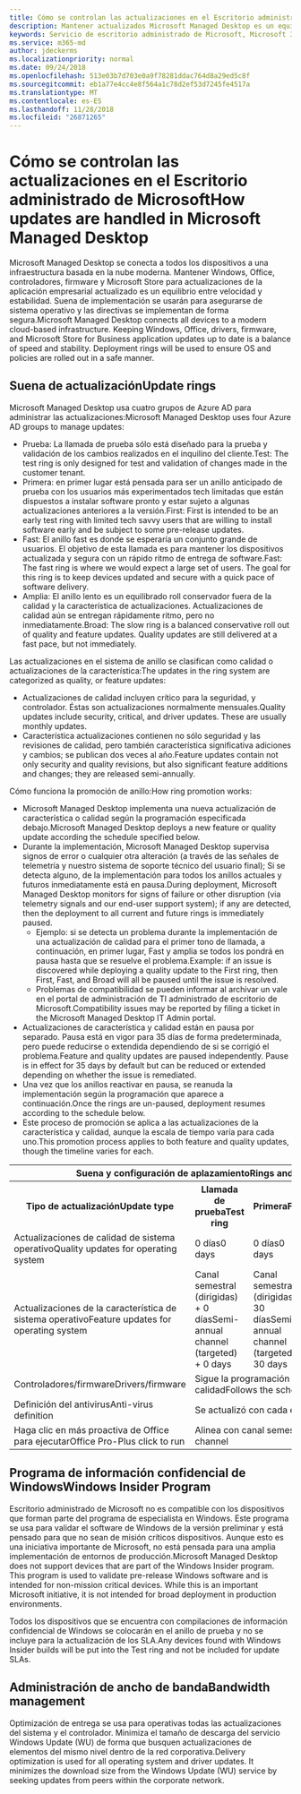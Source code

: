```yaml
---
title: Cómo se controlan las actualizaciones en el Escritorio administrado de Microsoft
description: Mantener actualizados Microsoft Managed Desktop es un equilibrio entre velocidad y estabilidad.
keywords: Servicio de escritorio administrado de Microsoft, Microsoft 365, documentación
ms.service: m365-md
author: jdeckerms
ms.localizationpriority: normal
ms.date: 09/24/2018
ms.openlocfilehash: 513e03b7d703e0a9f78281ddac764d8a29ed5c8f
ms.sourcegitcommit: eb1a77e4cc4e8f564a1c78d2ef53d7245fe4517a
ms.translationtype: MT
ms.contentlocale: es-ES
ms.lasthandoff: 11/28/2018
ms.locfileid: "26871265"
---
```

# <a name="how-updates-are-handled-in-microsoft-managed-desktop"></a><span data-ttu-id="a1f6a-104">Cómo se controlan las actualizaciones en el Escritorio administrado de Microsoft</span><span class="sxs-lookup"><span data-stu-id="a1f6a-104">How updates are handled in Microsoft Managed Desktop</span></span>


<!--This topic is the target for a "Learn more" link in the Admin Portal (aka.ms/update-rings); do not delete.-->

<!--Update management -->

<span data-ttu-id="a1f6a-p101">Microsoft Managed Desktop se conecta a todos los dispositivos a una infraestructura basada en la nube moderna. Mantener Windows, Office, controladores, firmware y Microsoft Store para actualizaciones de la aplicación empresarial actualizado es un equilibrio entre velocidad y estabilidad. Suena de implementación se usarán para asegurarse de sistema operativo y las directivas se implementan de forma segura.</span><span class="sxs-lookup"><span data-stu-id="a1f6a-p101">Microsoft Managed Desktop connects all devices to a modern cloud-based infrastructure. Keeping Windows, Office, drivers, firmware, and Microsoft Store for Business application updates up to date is a balance of speed and stability. Deployment rings will be used to ensure OS and policies are rolled out in a safe manner.</span></span> 

## <a name="update-rings"></a><span data-ttu-id="a1f6a-108">Suena de actualización</span><span class="sxs-lookup"><span data-stu-id="a1f6a-108">Update rings</span></span>

<span data-ttu-id="a1f6a-109">Microsoft Managed Desktop usa cuatro grupos de Azure AD para administrar las actualizaciones:</span><span class="sxs-lookup"><span data-stu-id="a1f6a-109">Microsoft Managed Desktop uses four Azure AD groups to manage updates:</span></span>

- <span data-ttu-id="a1f6a-110">Prueba: La llamada de prueba sólo está diseñado para la prueba y validación de los cambios realizados en el inquilino del cliente.</span><span class="sxs-lookup"><span data-stu-id="a1f6a-110">Test: The test ring is only designed for test and validation of changes made in the customer tenant.</span></span>  
- <span data-ttu-id="a1f6a-111">Primera: en primer lugar está pensada para ser un anillo anticipado de prueba con los usuarios más experimentados tech limitadas que están dispuestos a instalar software pronto y estar sujeto a algunas actualizaciones anteriores a la versión.</span><span class="sxs-lookup"><span data-stu-id="a1f6a-111">First: First is intended to be an early test ring with limited tech savvy users that are willing to install software early and be subject to some pre-release updates.</span></span>
- <span data-ttu-id="a1f6a-p102">Fast: El anillo fast es donde se esperaría un conjunto grande de usuarios.  El objetivo de esta llamada es para mantener los dispositivos actualizada y segura con un rápido ritmo de entrega de software.</span><span class="sxs-lookup"><span data-stu-id="a1f6a-p102">Fast: The fast ring is where we would expect a large set of users.  The goal for this ring is to keep devices updated and secure with a quick pace of software delivery.</span></span>  
- <span data-ttu-id="a1f6a-p103">Amplia: El anillo lento es un equilibrado roll conservador fuera de la calidad y la característica de actualizaciones.  Actualizaciones de calidad aún se entregan rápidamente ritmo, pero no inmediatamente.</span><span class="sxs-lookup"><span data-stu-id="a1f6a-p103">Broad: The slow ring is a balanced conservative roll out of quality and feature updates.  Quality updates are still delivered at a fast pace, but not immediately.</span></span> 

<span data-ttu-id="a1f6a-116">Las actualizaciones en el sistema de anillo se clasifican como calidad o actualizaciones de la característica:</span><span class="sxs-lookup"><span data-stu-id="a1f6a-116">The updates in the ring system are categorized as quality, or feature updates:</span></span>
- <span data-ttu-id="a1f6a-p104">Actualizaciones de calidad incluyen crítico para la seguridad, y controlador.  Éstas son actualizaciones normalmente mensuales.</span><span class="sxs-lookup"><span data-stu-id="a1f6a-p104">Quality updates include security, critical, and driver updates.  These are usually monthly updates.</span></span> 
- <span data-ttu-id="a1f6a-119">Característica actualizaciones contienen no sólo seguridad y las revisiones de calidad, pero también característica significativa adiciones y cambios; se publican dos veces al año.</span><span class="sxs-lookup"><span data-stu-id="a1f6a-119">Feature updates contain not only security and quality revisions, but also significant feature additions and changes; they are released semi-annually.</span></span> 

<span data-ttu-id="a1f6a-120">Cómo funciona la promoción de anillo:</span><span class="sxs-lookup"><span data-stu-id="a1f6a-120">How ring promotion works:</span></span>
- <span data-ttu-id="a1f6a-121">Microsoft Managed Desktop implementa una nueva actualización de característica o calidad según la programación especificada debajo.</span><span class="sxs-lookup"><span data-stu-id="a1f6a-121">Microsoft Managed Desktop deploys a new feature or quality update according the schedule specified below.</span></span>
- <span data-ttu-id="a1f6a-122">Durante la implementación, Microsoft Managed Desktop supervisa signos de error o cualquier otra alteración (a través de las señales de telemetría y nuestro sistema de soporte técnico del usuario final); Si se detecta alguno, de la implementación para todos los anillos actuales y futuros inmediatamente está en pausa.</span><span class="sxs-lookup"><span data-stu-id="a1f6a-122">During deployment, Microsoft Managed Desktop monitors for signs of failure or other disruption (via telemetry signals and our end-user support system); if any are detected, then the deployment to all current and future rings is immediately paused.</span></span>
    - <span data-ttu-id="a1f6a-123">Ejemplo: si se detecta un problema durante la implementación de una actualización de calidad para el primer tono de llamada, a continuación, en primer lugar, Fast y amplia se todos los pondrá en pausa hasta que se resuelve el problema.</span><span class="sxs-lookup"><span data-stu-id="a1f6a-123">Example: if an issue is discovered while deploying a quality update to the First ring, then First, Fast, and Broad will all be paused until the issue is resolved.</span></span>
    - <span data-ttu-id="a1f6a-124">Problemas de compatibilidad se pueden informar al archivar un vale en el portal de administración de TI administrado de escritorio de Microsoft.</span><span class="sxs-lookup"><span data-stu-id="a1f6a-124">Compatibility issues may be reported by filing a ticket in the Microsoft Managed Desktop IT Admin portal.</span></span>
- <span data-ttu-id="a1f6a-p105">Actualizaciones de característica y calidad están en pausa por separado.  Pausa está en vigor para 35 días de forma predeterminada, pero puede reducirse o extendida dependiendo de si se corrigió el problema.</span><span class="sxs-lookup"><span data-stu-id="a1f6a-p105">Feature and quality updates are paused independently.  Pause is in effect for 35 days by default but can be reduced or extended depending on whether the issue is remediated.</span></span>
- <span data-ttu-id="a1f6a-127">Una vez que los anillos reactivar en pausa, se reanuda la implementación según la programación que aparece a continuación.</span><span class="sxs-lookup"><span data-stu-id="a1f6a-127">Once the rings are un-paused, deployment resumes according to the schedule below.</span></span>
- <span data-ttu-id="a1f6a-128">Este proceso de promoción se aplica a las actualizaciones de la característica y calidad, aunque la escala de tiempo varía para cada uno.</span><span class="sxs-lookup"><span data-stu-id="a1f6a-128">This promotion process applies to both feature and quality updates, though the timeline varies for each.</span></span>

<table>
<tr><th colspan="5"><span data-ttu-id="a1f6a-129">Suena y configuración de aplazamiento</span><span class="sxs-lookup"><span data-stu-id="a1f6a-129">Rings and deferral settings</span></span></th></tr>
<tr><th><span data-ttu-id="a1f6a-130">Tipo de actualización</span><span class="sxs-lookup"><span data-stu-id="a1f6a-130">Update type</span></span></th><th><span data-ttu-id="a1f6a-131">Llamada de prueba</span><span class="sxs-lookup"><span data-stu-id="a1f6a-131">Test ring</span></span></th><th><span data-ttu-id="a1f6a-132">Primera</span><span class="sxs-lookup"><span data-stu-id="a1f6a-132">First</span></span></th><th><span data-ttu-id="a1f6a-133">Rápido</span><span class="sxs-lookup"><span data-stu-id="a1f6a-133">Fast</span></span></th><th><span data-ttu-id="a1f6a-134">Amplia</span><span class="sxs-lookup"><span data-stu-id="a1f6a-134">Broad</span></span></th></tr>
<tr><td><span data-ttu-id="a1f6a-135">Actualizaciones de calidad de sistema operativo</span><span class="sxs-lookup"><span data-stu-id="a1f6a-135">Quality updates for operating system</span></span></td><td><span data-ttu-id="a1f6a-136">0 días</span><span class="sxs-lookup"><span data-stu-id="a1f6a-136">0 days</span></span></td><td><span data-ttu-id="a1f6a-137">0 días</span><span class="sxs-lookup"><span data-stu-id="a1f6a-137">0 days</span></span></td><td><span data-ttu-id="a1f6a-138">1 día</span><span class="sxs-lookup"><span data-stu-id="a1f6a-138">1 day</span></span></td><td><span data-ttu-id="a1f6a-139">5 días</span><span class="sxs-lookup"><span data-stu-id="a1f6a-139">5 days</span></span></td></tr>
<tr><td><span data-ttu-id="a1f6a-140">Actualizaciones de la característica de sistema operativo</span><span class="sxs-lookup"><span data-stu-id="a1f6a-140">Feature updates for operating system</span></span></td><td><span data-ttu-id="a1f6a-141">Canal semestral (dirigidas) + 0 días</span><span class="sxs-lookup"><span data-stu-id="a1f6a-141">Semi-annual channel (targeted) + 0 days</span></span></td><td><span data-ttu-id="a1f6a-142">Canal semestral (dirigidas) + 30 días</span><span class="sxs-lookup"><span data-stu-id="a1f6a-142">Semi-annual channel (targeted) + 30 days</span></span></td><td><span data-ttu-id="a1f6a-143">Canal semestral (dirigidas) + 60 días</span><span class="sxs-lookup"><span data-stu-id="a1f6a-143">Semi-annual channel (targeted) + 60 days</span></span></td><td><span data-ttu-id="a1f6a-144">Canal semestral + 30 días</span><span class="sxs-lookup"><span data-stu-id="a1f6a-144">Semi-annual channel + 30 days</span></span></td></tr>
<tr><td><span data-ttu-id="a1f6a-145">Controladores/firmware</span><span class="sxs-lookup"><span data-stu-id="a1f6a-145">Drivers/firmware</span></span></td><td colspan="4"><span data-ttu-id="a1f6a-146">Sigue la programación para actualizaciones de calidad</span><span class="sxs-lookup"><span data-stu-id="a1f6a-146">Follows the schedule for quality updates</span></span></td></tr>
<tr><td><span data-ttu-id="a1f6a-147">Definición del antivirus</span><span class="sxs-lookup"><span data-stu-id="a1f6a-147">Anti-virus definition</span></span></td><td colspan="4"><span data-ttu-id="a1f6a-148">Se actualizó con cada examen</span><span class="sxs-lookup"><span data-stu-id="a1f6a-148">Updated with each scan</span></span></td></tr>
<tr><td><span data-ttu-id="a1f6a-149">Haga clic en más proactiva de Office para ejecutar</span><span class="sxs-lookup"><span data-stu-id="a1f6a-149">Office Pro-Plus click to run</span></span></td><td colspan="4"><span data-ttu-id="a1f6a-150">Alinea con canal semestral</span><span class="sxs-lookup"><span data-stu-id="a1f6a-150">Aligned with semi-annual channel</span></span></td></tr>
</table>


## <a name="windows-insider-program"></a><span data-ttu-id="a1f6a-151">Programa de información confidencial de Windows</span><span class="sxs-lookup"><span data-stu-id="a1f6a-151">Windows Insider Program</span></span>

<span data-ttu-id="a1f6a-p106">Escritorio administrado de Microsoft no es compatible con los dispositivos que forman parte del programa de especialista en Windows. Este programa se usa para validar el software de Windows de la versión preliminar y está pensado para que no sean de misión críticos dispositivos. Aunque esto es una iniciativa importante de Microsoft, no está pensada para una amplia implementación de entornos de producción.</span><span class="sxs-lookup"><span data-stu-id="a1f6a-p106">Microsoft Managed Desktop does not support devices that are part of the Windows Insider program. This program is used to validate pre-release Windows software and is intended for non-mission critical devices. While this is an important Microsoft initiative, it is not intended for broad deployment in production environments.</span></span> 

<span data-ttu-id="a1f6a-155">Todos los dispositivos que se encuentra con compilaciones de información confidencial de Windows se colocarán en el anillo de prueba y no se incluye para la actualización de los SLA.</span><span class="sxs-lookup"><span data-stu-id="a1f6a-155">Any devices found with Windows Insider builds will be put into the Test ring and not be included for update SLAs.</span></span>

## <a name="bandwidth-management"></a><span data-ttu-id="a1f6a-156">Administración de ancho de banda</span><span class="sxs-lookup"><span data-stu-id="a1f6a-156">Bandwidth management</span></span>

<span data-ttu-id="a1f6a-p107">Optimización de entrega se usa para operativas todas las actualizaciones del sistema y el controlador. Minimiza el tamaño de descarga del servicio Windows Update (WU) de forma que busquen actualizaciones de elementos del mismo nivel dentro de la red corporativa.</span><span class="sxs-lookup"><span data-stu-id="a1f6a-p107">Delivery optimization is used for all operating system and driver updates. It minimizes the download size from the Windows Update (WU) service by seeking updates from peers within the corporate network.</span></span>


